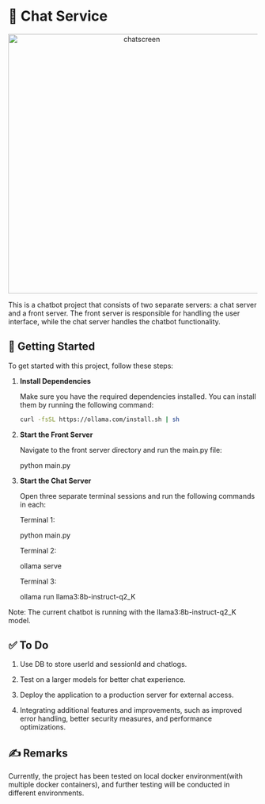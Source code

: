 # 🤖 Chat Service

<div align="center">
  <img width="524" alt="chatscreen" src="https://github.com/dhk1349/chat-service/assets/41980618/d0029e06-a14b-4d83-a69b-0ba21d3546a4">
</div>

This is a chatbot project that consists of two separate servers: a chat server and a front server. The front server is responsible for handling the user interface, while the chat server handles the chatbot functionality.

## 🚀 Getting Started

To get started with this project, follow these steps:

1. **Install Dependencies**

   Make sure you have the required dependencies installed. You can install them by running the following command:

   ```bash
   curl -fsSL https://ollama.com/install.sh | sh


2. **Start the Front Server**

   Navigate to the front server directory and run the main.py file:
  
   python main.py

3. **Start the Chat Server**

   Open three separate terminal sessions and run the following commands in each:

   Terminal 1:

   python main.py
   
   Terminal 2:

   ollama serve

   Terminal 3:

   ollama run llama3:8b-instruct-q2_K
   
Note: The current chatbot is running with the llama3:8b-instruct-q2_K model.

## ✅ To Do

1. Use DB to store userId and sessionId and chatlogs.
   
2. Test on a larger models for better chat experience.

3. Deploy the application to a production server for external access.

4. Integrating additional features and improvements, such as improved error handling, better security measures, and performance optimizations.

## ✍️ Remarks

Currently, the project has been tested on local docker environment(with multiple docker containers), and further testing will be conducted in different environments.
